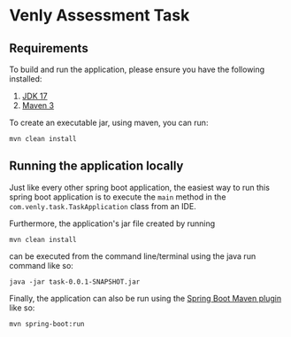 
# Venly Assessment Task

## Requirements
To build and run the application, please ensure you have the following installed:

1. [JDK 17](https://www.oracle.com/java/technologies/javase/jdk17-archive-downloads.html)
2. [Maven 3](https://maven.apache.org)

To create an executable jar, using maven, you can run:

``` shell
mvn clean install
```


## Running the application locally
Just like every other spring boot application, the easiest way to run this spring boot application is to execute
the `main` method in the `com.venly.task.TaskApplication` class from an IDE.

Furthermore, the application's jar file created by running
``` shell
mvn clean install
``` 
can be executed from the command line/terminal using the java run command like so:

```shell
java -jar task-0.0.1-SNAPSHOT.jar
```

Finally, the application can also be run using the [Spring Boot Maven plugin](https://docs.spring.io/spring-boot/docs/current/reference/html/build-tool-plugins-maven-plugin.html) like so:

``` shell
mvn spring-boot:run
```


